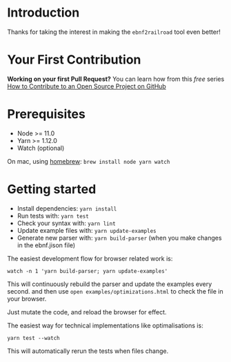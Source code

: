# Introduction

Thanks for taking the interest in making the `ebnf2railroad` tool even better!

# Your First Contribution

**Working on your first Pull Request?** You can learn how from this _free_ series [How to Contribute to an Open Source Project on GitHub](https://egghead.io/series/how-to-contribute-to-an-open-source-project-on-github)

# Prerequisites

- Node >= 11.0
- Yarn >= 1.12.0
- Watch (optional)

On mac, using [homebrew](https://brew.sh/): `brew install node yarn watch`

# Getting started

- Install dependencies: `yarn install`
- Run tests with: `yarn test`
- Check your syntax with: `yarn lint`
- Update example files with: `yarn update-examples`
- Generate new parser with: `yarn build-parser` (when you make changes in the ebnf.jison file)

The easiest development flow for browser related work is:

```
watch -n 1 'yarn build-parser; yarn update-examples'
```

This will continuously rebuild the parser and update the examples every second.
and then use `open examples/optimizations.html` to check the file in your browser.

Just mutate the code, and reload the browser for effect.

The easiest way for technical implementations like optimalisations is:

```
yarn test --watch
```

This will automatically rerun the tests when files change.
